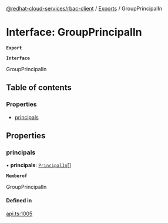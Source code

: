 [@redhat-cloud-services/rbac-client](../README.md) / [Exports](../modules.md) / GroupPrincipalIn

# Interface: GroupPrincipalIn

**`Export`**

**`Interface`**

GroupPrincipalIn

## Table of contents

### Properties

- [principals](GroupPrincipalIn.md#principals)

## Properties

### principals

• **principals**: [`PrincipalIn`](PrincipalIn.md)[]

**`Memberof`**

GroupPrincipalIn

#### Defined in

[api.ts:1005](https://github.com/RedHatInsights/javascript-clients/blob/master/packages/rbac/api.ts#L1005)
